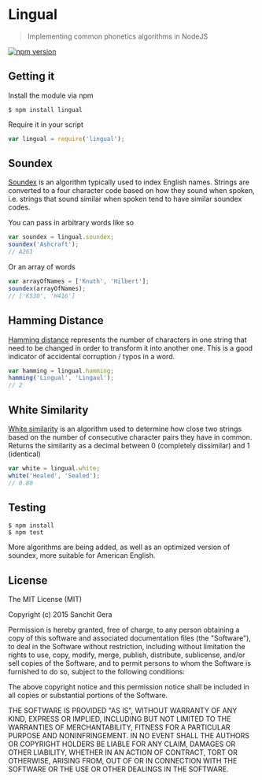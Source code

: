 # Lingual
> Implementing common phonetics algorithms in NodeJS

[![npm version](https://badge.fury.io/js/lingual.svg)](http://badge.fury.io/js/lingual)

## Getting it 

Install the module via npm 
```
$ npm install lingual
```

Require it in your script 
```js
var lingual = require('lingual');
```

## Soundex 
[Soundex](https://en.wikipedia.org/wiki/Soundex) is an algorithm typically used to index English names. Strings are converted to a four character code based on how they sound when spoken, i.e. strings that sound similar when spoken tend to have similar soundex codes. 

You can pass in arbitrary words like so 
```js
var soundex = lingual.soundex; 
soundex('Ashcraft'); 
// A261
```

Or an array of words 
```js
var arrayOfNames = ['Knuth', 'Hilbert'];
soundex(arrayOfNames);
// ['K530', 'H416']
```

## Hamming Distance 
[Hamming distance](https://en.wikipedia.org/wiki/Hamming_distance) represents the number of characters in one string that need to be changed in order to transform it into another one. This is a good indicator of accidental corruption / typos in a word.
```js
var hamming = lingual.hamming; 
hamming('Lingual', 'Lingaul');
// 2 
```

## White Similarity 
[White similarity](http://www.catalysoft.com/articles/strikeamatch.html) is an algorithm used to determine how close two strings based on the number of consecutive character pairs they have in common. Returns the similarity as a decimal between 0 (completely dissimilar) and 1 (identical)
```js
var white = lingual.white; 
white('Healed', 'Sealed'); 
// 0.80
```

## Testing 
```
$ npm install
$ npm test
```

More algorithms are being added, as well as an optimized version of soundex, more suitable for American English. 

## License
The MIT License (MIT)

Copyright (c) 2015 Sanchit Gera

Permission is hereby granted, free of charge, to any person obtaining a copy
of this software and associated documentation files (the "Software"), to deal
in the Software without restriction, including without limitation the rights
to use, copy, modify, merge, publish, distribute, sublicense, and/or sell
copies of the Software, and to permit persons to whom the Software is
furnished to do so, subject to the following conditions:

The above copyright notice and this permission notice shall be included in
all copies or substantial portions of the Software.

THE SOFTWARE IS PROVIDED "AS IS", WITHOUT WARRANTY OF ANY KIND, EXPRESS OR
IMPLIED, INCLUDING BUT NOT LIMITED TO THE WARRANTIES OF MERCHANTABILITY,
FITNESS FOR A PARTICULAR PURPOSE AND NONINFRINGEMENT. IN NO EVENT SHALL THE
AUTHORS OR COPYRIGHT HOLDERS BE LIABLE FOR ANY CLAIM, DAMAGES OR OTHER
LIABILITY, WHETHER IN AN ACTION OF CONTRACT, TORT OR OTHERWISE, ARISING FROM,
OUT OF OR IN CONNECTION WITH THE SOFTWARE OR THE USE OR OTHER DEALINGS IN
THE SOFTWARE.
